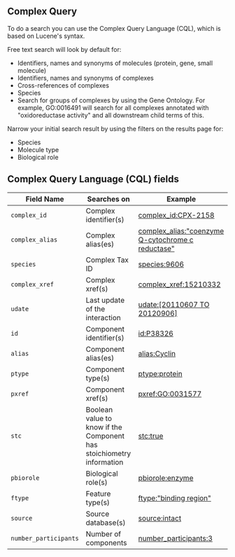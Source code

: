 ## Complex Query

To do a search you can use the Complex Query Language (CQL), which is based on Lucene's syntax.

Free text search will look by default for:
- Identifiers, names and synonyms of molecules (protein, gene, small molecule)
- Identifiers, names and synonyms of complexes
- Cross-references of complexes
- Species
- Search for groups of complexes by using the Gene Ontology. For example, GO:0016491 will search for all complexes annotated with "oxidoreductase activity" and all downstream child terms of this.

Narrow your initial search result by using the filters on the results page for:
- Species
- Molecule type
- Biological role

## Complex Query Language (CQL) fields

|Field Name            | Searches on                                                          | Example  |
|----------------------|----------------------------------------------------------------------|----------|
|`complex_id`          | Complex identifier(s)                                                |[complex_id:CPX-2158](https://www.ebi.ac.uk/complexportal/complex/search?query=complex_id:CPX-2158 "Search by complex ac")|
|`complex_alias`       | Complex alias(es)                                                    |[complex_alias:"coenzyme Q-cytochrome c reductase"](https://www.ebi.ac.uk/complexportal/complex/search?query=complex_alias:&quot;coenzyme+Q-cytochrome+c+reductase&quot;)|
|`species`             | Complex Tax ID                                                       |[species:9606](https://www.ebi.ac.uk/complexportal/complex/search?query=species:9606)|
|`complex_xref`        | Complex xref(s)                                                      |[complex_xref:15210332](https://www.ebi.ac.uk/complexportal/complex/search?query=complex_xref:15210332)|
|`udate`               | Last update of the interaction                                       |[udate:\[20110607 TO 20120906\]](https://www.ebi.ac.uk/complexportal/complex/search?query=udate:[20110607+TO+20120906])|
|`id`                  | Component identifier(s)                                              |[id:P38326](https://www.ebi.ac.uk/complexportal/complex/search?query=id:P38326)|
|`alias`               | Component alias(es)                                                  |[alias:Cyclin](https://www.ebi.ac.uk/complexportal/complex/search?query=alias:Cyclin)|
|`ptype`               | Component type(s)                                                    |[ptype:protein](https://www.ebi.ac.uk/complexportal/complex/search?query=ptype:protein)|
|`pxref`               | Component xref(s)                                                    |[pxref:GO:0031577](https://www.ebi.ac.uk/complexportal/complex/search?query=pxref:GO:0031577)|
|`stc`                 | Boolean value to know if the Component has stoichiometry information |[stc:true](https://www.ebi.ac.uk/complexportal/complex/search?query=stc:true)|
|`pbiorole`            | Biological role(s)                                                   |[pbiorole:enzyme](https://www.ebi.ac.uk/complexportal/complex/search?query=pbiorole:enzyme)|
|`ftype`               | Feature type(s)                                                      |[ftype:"binding region"](https://www.ebi.ac.uk/complexportal/complex/search?query=ftype:&quot;binding+region&quot;)|
|`source`              | Source database(s)                                                   |[source:intact](https://www.ebi.ac.uk/complexportal/complex/search?query=source:intact)|
|`number_participants` | Number of components                                                 |[number_participants:3](https://www.ebi.ac.uk/complexportal/complex/search?query=number_participants:3)|
